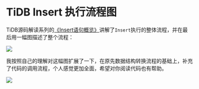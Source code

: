 # TiDB Insert 执行流程图


TiDB源码解读系列的[《Insert语句概览》](https://pingcap.com/blog-cn/tidb-source-code-reading-4/)讲解了`Insert`执行的整体流程，并在最后用一幅图描述了整个流程：

![](https://cdn.mazhen.tech//images/202207011439770.png)

我按照自己的理解对这幅图扩展了一下，在原先数据结构转换流程的基础上，补充了代码的调用流程，个人感觉更加全面，希望对你阅读代码也有帮助。

![](https://cdn.mazhen.tech//images/202207011439951.png)

